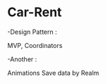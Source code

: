 # Car-Rent

-Design Pattern :

  MVP, Coordinators

-Another : 

  Animations
  Save data by Realm

